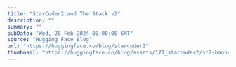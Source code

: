 ```yaml
---
title: "StarCoder2 and The Stack v2"
description: ""
summary: ""
pubDate: "Wed, 28 Feb 2024 00:00:00 GMT"
source: "Hugging Face Blog"
url: "https://huggingface.co/blog/starcoder2"
thumbnail: "https://huggingface.co/blog/assets/177_starcoder2/sc2-banner.png"
---
```


